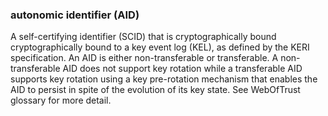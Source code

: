 ### autonomic identifier (AID)

A self-certifying identifier (SCID) that is cryptographically bound cryptographically bound to a key event log (KEL), as defined by the KERI specification. An AID is either non-transferable or transferable. A non-transferable AID does not support key rotation while a transferable AID supports key rotation using a key pre-rotation mechanism that enables the AID to persist in spite of the evolution of its key state. See WebOfTrust glossary for more detail.